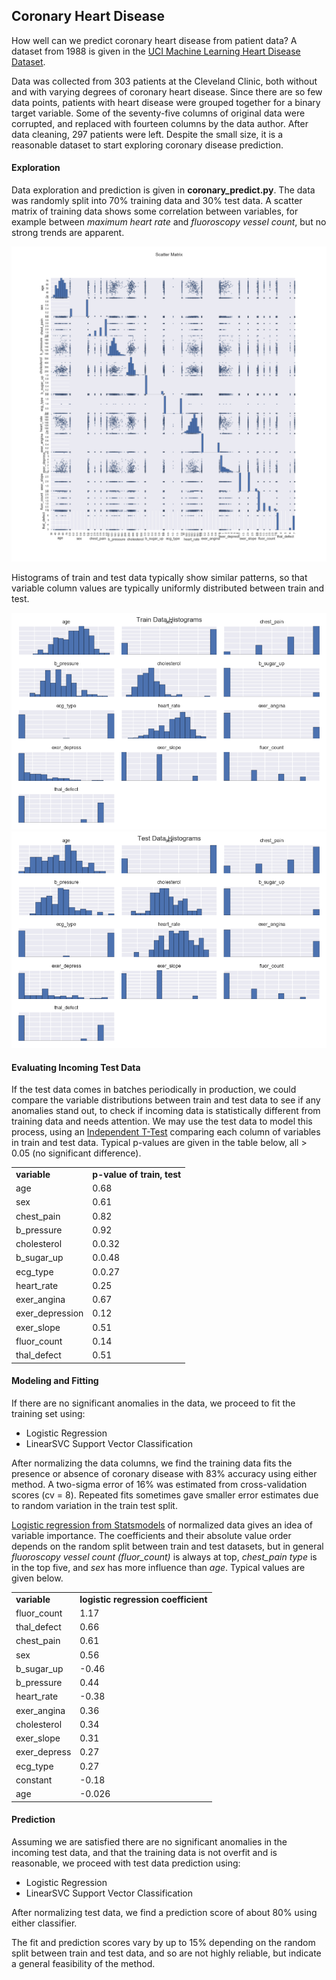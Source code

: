 ## Coronary Heart Disease
How well can we predict coronary heart disease from patient data?  A dataset from 1988 is given in the [UCI Machine Learning Heart Disease Dataset](http://archive.ics.uci.edu/ml/datasets/Heart+Disease).  

Data was collected from 303 patients at the Cleveland Clinic, both without and with varying degrees of coronary heart disease.  Since there are so few data points, patients with heart disease were grouped together for a binary target variable.  Some of the seventy-five columns of original data were corrupted, and replaced with fourteen columns by the data author.  After data cleaning, 297 patients were left.  Despite the small size, it is a reasonable dataset to start exploring coronary disease prediction.  

#### Exploration
Data exploration and prediction is given in __coronary_predict.py__.  The data was randomly split into 70% training data and 30% test data.  A scatter matrix of training data shows some correlation between variables, for example between *maximum heart rate* and *fluoroscopy vessel count*, but no strong trends are apparent.

<img src="https://github.com/bfetler/coronary_disease/blob/master/coronary_disease_plots/scatter_matrix.png" alt="scatter matrix" />

Histograms of train and test data typically show similar patterns, so that variable column values are typically uniformly distributed between train and test.  

<img src="https://github.com/bfetler/coronary_disease/blob/master/coronary_disease_plots/hist_coronary_train.png" alt="coronary training data histograms" />

<img src="https://github.com/bfetler/coronary_disease/blob/master/coronary_disease_plots/hist_coronary_test.png" alt="coronary test data histograms" />

#### Evaluating Incoming Test Data
If the test data comes in batches periodically in production, we could compare the variable distributions between train and test data to see if any anomalies stand out, to check if incoming data is statistically different from training data and needs attention.  We may use the test data to model this process, using an [Independent T-Test](http://docs.scipy.org/doc/scipy-0.17.0/reference/generated/scipy.stats.ttest_ind.html) comparing each column of variables in train and test data.  Typical p-values are given in the table below, all > 0.05 (no significant difference).  

<table>
<tr>
<td><strong>variable</strong></td>
<td><strong>p-value of train, test</strong></td>
</tr>
<tr>
<td>age</td>
<td>0.68</td>
</tr>
<tr>
<td>sex</td>
<td>0.61</td>
</tr>
<tr>
<td>chest_pain</td>
<td>0.82</td>
</tr>
<tr>
<td>b_pressure</td>
<td>0.92</td>
</tr>
<tr>
<td>cholesterol</td>
<td>0.0.32</td>
</tr>
<tr>
<td>b_sugar_up</td>
<td>0.0.48</td>
</tr>
<tr>
<td>ecg_type</td>
<td>0.0.27</td>
</tr>
<tr>
<td>heart_rate</td>
<td>0.25</td>
</tr>
<tr>
<td>exer_angina</td>
<td>0.67</td>
</tr>
<tr>
<td>exer_depression</td>
<td>0.12</td>
</tr>
<tr>
<td>exer_slope</td>
<td>0.51</td>
</tr>
<tr>
<td>fluor_count</td>
<td>0.14</td>
</tr>
<tr>
<td>thal_defect</td>
<td>0.51</td>
</tr>
</table>

#### Modeling and Fitting
If there are no significant anomalies in the data, we proceed to fit the training set using:
+ Logistic Regression
+ LinearSVC Support Vector Classification

After normalizing the data columns, we find the training data fits the presence or absence of coronary disease with 83% accuracy using either method.  A two-sigma error of 16% was estimated from cross-validation scores (cv = 8).  Repeated fits sometimes gave smaller error estimates due to random variation in the train test split.

[Logistic regression from Statsmodels](http://statsmodels.sourceforge.net/0.6.0/generated/statsmodels.discrete.discrete_model.Logit.html) of normalized data gives an idea of variable importance.  The coefficients and their absolute value order depends on the random split between train and test datasets, but in general *fluoroscopy vessel count (fluor_count)* is always at top, *chest_pain type* is in the top five, and *sex* has more influence than *age*.  Typical values are given below.

<table>
<tr>
<td><strong>variable</strong></td>
<td><strong>logistic regression coefficient</strong></td>
</tr>
<tr>
<td>fluor_count</td>
<td>1.17</td>
</tr>
<tr>
<td>thal_defect</td>
<td>0.66</td>
</tr>
<tr>
<td>chest_pain</td>
<td>0.61</td>
</tr>
<tr>
<td>sex</td>
<td>0.56</td>
</tr>
<tr>
<td>b_sugar_up</td>
<td>-0.46</td>
</tr>
<tr>
<td>b_pressure</td>
<td>0.44</td>
</tr>
<tr>
<td>heart_rate</td>
<td>-0.38</td>
</tr>
<tr>
<td>exer_angina</td>
<td>0.36</td>
</tr>
<tr>
<td>cholesterol</td>
<td>0.34</td>
</tr>
<tr>
<td>exer_slope</td>
<td>0.31</td>
</tr>
<tr>
<td>exer_depress</td>
<td>0.27</td>
</tr>
<tr>
<td>ecg_type</td>
<td>0.27</td>
</tr>
<tr>
<td>constant</td>
<td>-0.18</td>
</tr>
<tr>
<td>age</td>
<td>-0.026</td>
</tr>
</table>

#### Prediction
Assuming we are satisfied there are no significant anomalies in the incoming test data, and that the training data is not overfit and is reasonable, we proceed with test data prediction using:
+ Logistic Regression
+ LinearSVC Support Vector Classification

After normalizing test data, we find a prediction score of about 80% using either classifier.   

The fit and prediction scores vary by up to 15% depending on the random split between train and test data, and so are not highly reliable, but indicate a general feasibility of the method.  
